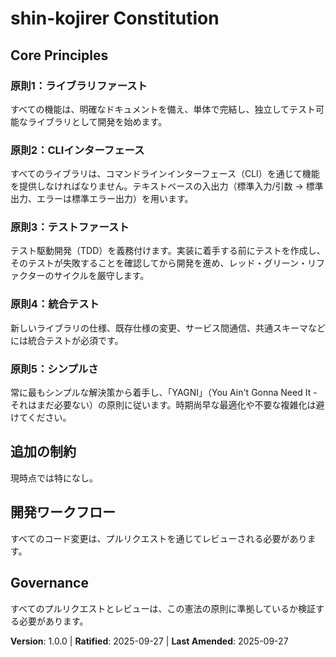 <!--
## Sync Impact Report

- **Version change**: none → 1.0.0
- **List of modified principles**: 
  - N/A (Initial creation)
- **Added sections**:
  - Core Principles
  - 追加の制約 (Additional Constraints)
  - 開発ワークフロー (Development Workflow)
  - Governance
- **Removed sections**:
  - None
- **Templates requiring updates**:
  - ⚠ pending: /Users/taniiicom/projects/ar/shin-kojirer/.specify/templates/plan-template.md
  - ⚠ pending: /Users/taniiicom/projects/ar/shin-kojirer/.specify/templates/spec-template.md
  - ⚠ pending: /Users/taniiicom/projects/ar/shin-kojirer/.specify/templates/tasks-template.md
  - ⚠ pending: /Users/taniiicom/projects/ar/shin-kojirer/.gemini/commands/analyze.toml
  - ⚠ pending: /Users/taniiicom/projects/ar/shin-kojirer/.gemini/commands/clarify.toml
  - ⚠ pending: /Users/taniiicom/projects/ar/shin-kojirer/.gemini/commands/constitution.toml
  - ⚠ pending: /Users/taniiicom/projects/ar/shin-kojirer/.gemini/commands/implement.toml
  - ⚠ pending: /Users/taniiicom/projects/ar/shin-kojirer/.gemini/commands/plan.toml
  - ⚠ pending: /Users/taniiicom/projects/ar/shin-kojirer/.gemini/commands/specfiy.toml
  - ⚠ pending: /Users/taniiicom/projects/ar/shin-kojirer/.gemini/commands/tasks.toml
- **Follow-up TODOs**:
  - None
-->
# shin-kojirer Constitution

## Core Principles

### 原則1：ライブラリファースト
すべての機能は、明確なドキュメントを備え、単体で完結し、独立してテスト可能なライブラリとして開発を始めます。

### 原則2：CLIインターフェース
すべてのライブラリは、コマンドラインインターフェース（CLI）を通じて機能を提供しなければなりません。テキストベースの入出力（標準入力/引数 → 標準出力、エラーは標準エラー出力）を用います。

### 原則3：テストファースト
テスト駆動開発（TDD）を義務付けます。実装に着手する前にテストを作成し、そのテストが失敗することを確認してから開発を進め、レッド・グリーン・リファクターのサイクルを厳守します。

### 原則4：統合テスト
新しいライブラリの仕様、既存仕様の変更、サービス間通信、共通スキーマなどには統合テストが必須です。

### 原則5：シンプルさ
常に最もシンプルな解決策から着手し、「YAGNI」（You Ain't Gonna Need It - それはまだ必要ない）の原則に従います。時期尚早な最適化や不要な複雑化は避けてください。

## 追加の制約

現時点では特になし。

## 開発ワークフロー

すべてのコード変更は、プルリクエストを通じてレビューされる必要があります。

## Governance

すべてのプルリクエストとレビューは、この憲法の原則に準拠しているか検証する必要があります。

**Version**: 1.0.0 | **Ratified**: 2025-09-27 | **Last Amended**: 2025-09-27
